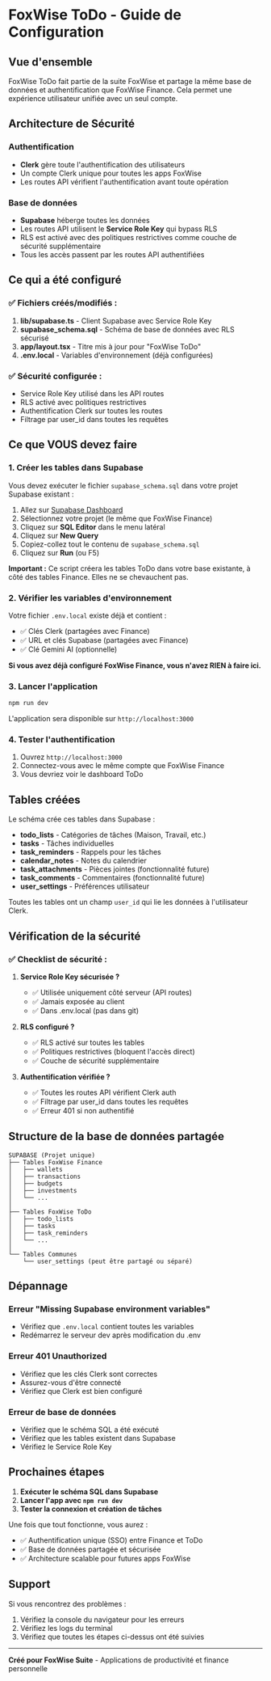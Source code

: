 # FoxWise ToDo - Guide de Configuration

## Vue d'ensemble

FoxWise ToDo fait partie de la suite FoxWise et partage la même base de données et authentification que FoxWise Finance. Cela permet une expérience utilisateur unifiée avec un seul compte.

## Architecture de Sécurité

### Authentification
- **Clerk** gère toute l'authentification des utilisateurs
- Un compte Clerk unique pour toutes les apps FoxWise
- Les routes API vérifient l'authentification avant toute opération

### Base de données
- **Supabase** héberge toutes les données
- Les routes API utilisent le **Service Role Key** qui bypass RLS
- RLS est activé avec des politiques restrictives comme couche de sécurité supplémentaire
- Tous les accès passent par les routes API authentifiées

## Ce qui a été configuré

### ✅ Fichiers créés/modifiés :
1. **lib/supabase.ts** - Client Supabase avec Service Role Key
2. **supabase_schema.sql** - Schéma de base de données avec RLS sécurisé
3. **app/layout.tsx** - Titre mis à jour pour "FoxWise ToDo"
4. **.env.local** - Variables d'environnement (déjà configurées)

### ✅ Sécurité configurée :
- Service Role Key utilisé dans les API routes
- RLS activé avec politiques restrictives
- Authentification Clerk sur toutes les routes
- Filtrage par user_id dans toutes les requêtes

## Ce que VOUS devez faire

### 1. Créer les tables dans Supabase

Vous devez exécuter le fichier `supabase_schema.sql` dans votre projet Supabase existant :

1. Allez sur [Supabase Dashboard](https://app.supabase.com)
2. Sélectionnez votre projet (le même que FoxWise Finance)
3. Cliquez sur **SQL Editor** dans le menu latéral
4. Cliquez sur **New Query**
5. Copiez-collez tout le contenu de `supabase_schema.sql`
6. Cliquez sur **Run** (ou F5)

**Important :** Ce script créera les tables ToDo dans votre base existante, à côté des tables Finance. Elles ne se chevauchent pas.

### 2. Vérifier les variables d'environnement

Votre fichier `.env.local` existe déjà et contient :
- ✅ Clés Clerk (partagées avec Finance)
- ✅ URL et clés Supabase (partagées avec Finance)
- ✅ Clé Gemini AI (optionnelle)

**Si vous avez déjà configuré FoxWise Finance, vous n'avez RIEN à faire ici.**

### 3. Lancer l'application

```bash
npm run dev
```

L'application sera disponible sur `http://localhost:3000`

### 4. Tester l'authentification

1. Ouvrez `http://localhost:3000`
2. Connectez-vous avec le même compte que FoxWise Finance
3. Vous devriez voir le dashboard ToDo

## Tables créées

Le schéma crée ces tables dans Supabase :

- **todo_lists** - Catégories de tâches (Maison, Travail, etc.)
- **tasks** - Tâches individuelles
- **task_reminders** - Rappels pour les tâches
- **calendar_notes** - Notes du calendrier
- **task_attachments** - Pièces jointes (fonctionnalité future)
- **task_comments** - Commentaires (fonctionnalité future)
- **user_settings** - Préférences utilisateur

Toutes les tables ont un champ `user_id` qui lie les données à l'utilisateur Clerk.

## Vérification de la sécurité

### ✅ Checklist de sécurité :

1. **Service Role Key sécurisée ?**
   - ✅ Utilisée uniquement côté serveur (API routes)
   - ✅ Jamais exposée au client
   - ✅ Dans .env.local (pas dans git)

2. **RLS configuré ?**
   - ✅ RLS activé sur toutes les tables
   - ✅ Politiques restrictives (bloquent l'accès direct)
   - ✅ Couche de sécurité supplémentaire

3. **Authentification vérifiée ?**
   - ✅ Toutes les routes API vérifient Clerk auth
   - ✅ Filtrage par user_id dans toutes les requêtes
   - ✅ Erreur 401 si non authentifié

## Structure de la base de données partagée

```
SUPABASE (Projet unique)
├── Tables FoxWise Finance
│   ├── wallets
│   ├── transactions
│   ├── budgets
│   ├── investments
│   └── ...
│
├── Tables FoxWise ToDo
│   ├── todo_lists
│   ├── tasks
│   ├── task_reminders
│   └── ...
│
└── Tables Communes
    └── user_settings (peut être partagé ou séparé)
```

## Dépannage

### Erreur "Missing Supabase environment variables"
- Vérifiez que `.env.local` contient toutes les variables
- Redémarrez le serveur dev après modification du .env

### Erreur 401 Unauthorized
- Vérifiez que les clés Clerk sont correctes
- Assurez-vous d'être connecté
- Vérifiez que Clerk est bien configuré

### Erreur de base de données
- Vérifiez que le schéma SQL a été exécuté
- Vérifiez que les tables existent dans Supabase
- Vérifiez le Service Role Key

## Prochaines étapes

1. **Exécuter le schéma SQL dans Supabase**
2. **Lancer l'app avec `npm run dev`**
3. **Tester la connexion et création de tâches**

Une fois que tout fonctionne, vous aurez :
- ✅ Authentification unique (SSO) entre Finance et ToDo
- ✅ Base de données partagée et sécurisée
- ✅ Architecture scalable pour futures apps FoxWise

## Support

Si vous rencontrez des problèmes :
1. Vérifiez la console du navigateur pour les erreurs
2. Vérifiez les logs du terminal
3. Vérifiez que toutes les étapes ci-dessus ont été suivies

---

**Créé pour FoxWise Suite** - Applications de productivité et finance personnelle
